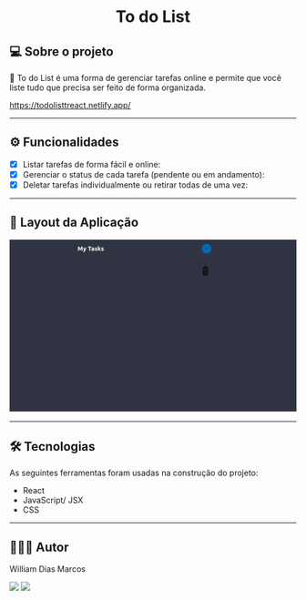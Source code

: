 <h1 align="center"> To do List </h1>

## 💻 Sobre o projeto

📝 To do List é uma forma de gerenciar tarefas online e permite que você liste tudo que precisa ser feito de forma organizada.

https://todolisttreact.netlify.app/

---

## ⚙️ Funcionalidades

- [x] Listar tarefas de forma fácil e online:
- [x] Gerenciar o status de cada tarefa (pendente ou em andamento):
- [x] Deletar tarefas individualmente ou retirar todas de uma vez:

---

## 📱 Layout da Aplicação

<p text  align="center">
<img img width= "700" src= "https://github.com/William-Dias-Marcos/To_Do_List_React/blob/main/to_readme/gif.gif"> 
</p>

---


## 🛠 Tecnologias

As seguintes ferramentas foram usadas na construção do projeto:

- React
- JavaScript/ JSX
- CSS

---

## 👨🏼‍💻 Autor

William Dias Marcos

 <a href = "mailto:william.diasmarcos@gmail.com"><img src="https://img.shields.io/badge/-Gmail-%23333?style=for-the-badge&logo=gmail&logoColor=white"        target="_blank"></a>
 <a href="https://www.linkedin.com/in/william-dias-marcos-25981a192" target="_blank"><img src="https://img.shields.io/badge/-LinkedIn-%230077B5?style=for-the-badge&logo=linkedin&logoColor=white" target="_blank"></a> 
